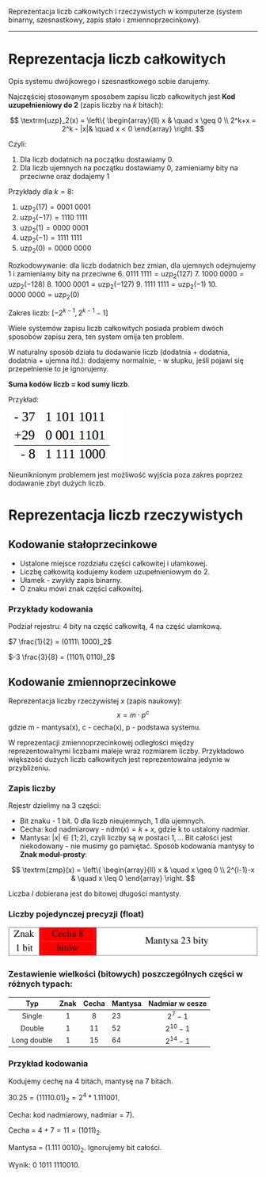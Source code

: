 Reprezentacja liczb całkowitych i rzeczywistych w komputerze (system binarny,
szesnastkowy, zapis stało i zmiennoprzecinkowy).

---

# Reprezentacja liczb całkowitych

Opis systemu dwójkowego i szesnastkowego sobie darujemy.

Najczęściej stosowanym sposobem zapisu liczb całkowitych jest __Kod uzupełnieniowy do 2__ (zapis liczby na $k$ bitach):

$$
\textrm{uzp}_2(x) =
 \left\{
   \begin{array}{ll}
     x & \quad x \geq 0 \\
     2^k+x = 2^k - |x|& \quad x < 0
     \end{array}
  \right.
$$

Czyli:
1. Dla liczb dodatnich na początku dostawiamy 0.
2. Dla liczb ujemnych na początku dostawiamy 0, zamieniamy bity na przeciwne oraz dodajemy 1

Przykłady dla $k=8$:
1. $\textrm{uzp}_2(17) = 0001\ 0001$
2. $\textrm{uzp}_2(-17) = 1110\ 1111$
3. $\textrm{uzp}_2(1) = 0000\ 0001$
4. $\textrm{uzp}_2(-1) = 1111\ 1111$
5. $\textrm{uzp}_2(0) = 0000\ 0000$

Rozkodowywanie: dla liczb dodatnich bez zmian, dla ujemnych odejmujemy 1 i zamieniamy bity na przeciwne
6. $0111\ 1111 = \textrm{uzp}_2(127)$
7. $1000\ 0000 = \textrm{uzp}_2(-128)$
8. $1000\ 0001 = \textrm{uzp}_2(-127)$
9. $1111\ 1111 = \textrm{uzp}_2(-1)$
10. $0000\ 0000 = \textrm{uzp}_2(0)$

Zakres liczb:
$[-2^{k-1}, 2^{k-1}-1]$

Wiele systemów zapisu liczb całkowitych posiada problem dwóch sposobów zapisu zera, ten system omija ten problem.

W naturalny sposób działa tu dodawanie liczb (dodatnia + dodatnia, dodatnia + ujemna itd.): dodajemy normalnie, - w słupku, jeśli pojawi się przepełnienie to je ignorujemy. 

__Suma kodów liczb = kod sumy liczb__. 

Przykład:  

![Przykład dodawania w uzup2](../../resources/II.5.2-ReprezentacjaLiczb1.jpg)

Nieuniknionym problemem jest możliwość wyjścia poza zakres poprzez dodawanie zbyt dużych liczb.

# Reprezentacja liczb rzeczywistych
## Kodowanie stałoprzecinkowe
* Ustalone miejsce rozdziału części całkowitej i ułamkowej.
* Liczbę całkowitą kodujemy kodem uzupełnieniowym do 2.
* Ułamek - zwykły zapis binarny.
* O znaku mówi znak części całkowitej.

### Przykłady kodowania
Podział rejestru: $4$ bity na część całkowitą, $4$ na część ułamkową.

$7 \frac{1}{2} = (0111\ 1000)_2$

$-3 \frac{3}{8} = (1101\ 0110)_2$

## Kodowanie zmiennoprzecinkowe
Reprezentacja liczby rzeczywistej $x$ (zapis naukowy):
$$
x = m \cdot p^c
$$
gdzie m - mantysa(x), c - cecha(x), p - podstawa systemu.  

W reprezentacji zmiennoprzecinkowej odległości między reprezentowalnymi liczbami maleje wraz rozmiarem liczby. Przykładowo większość dużych liczb całkowitych jest reprezentowalna jedynie w przybliżeniu.  

### Zapis liczby
Rejestr dzielimy na $3$ części:
* Bit znaku - 1 bit. $0$ dla liczb nieujemnych, $1$ dla ujemnych.
* Cecha: kod nadmiarowy -  $\textrm{ndm}(x) = k + x$, gdzie k to ustalony nadmiar.
* Mantysa: $|x| \in [1; 2)$, czyli liczby są w postaci $1,\dots$ Bit całości jest niekodowany - nie musimy go pamiętać. Sposób kodowania mantysy to __Znak moduł-prosty__:

 $$
 \textrm{zmp}(x) =
  \left\{
    \begin{array}{ll}
      x & \quad x \geq 0 \\
      2^{l-1}-x & \quad x \leq 0
      \end{array}
   \right.
 $$

Liczba $l$ dobierana jest do bitowej długości mantysty.

### Liczby pojedynczej precyzji (float)
 ![Reprezentacja Float](../../resources/II.5.2-Reprezentacja2.png)

### Zestawienie wielkości (bitowych) poszczególnych części w różnych typach:

| Typ | Znak | Cecha | Mantysa | Nadmiar w cesze |
|:-----------:|:----:|:-----:|---------|:---------------:|
| Single | $1$ | $8$ | $23$ | $2^7-1$ |
| Double | $1$ | $11$ | $52$ | $2^{10}-1$ |
| Long double | $1$ | $15$ | $64$ | $2^{14}-1$ |

### Przykład kodowania
Kodujemy cechę na $4$ bitach, mantysę na $7$ bitach.

$30.25 = (11110.01)_2 = 2^4*1.111001$.

Cecha: kod nadmiarowy, nadmiar = 7). 

Cecha = $4 + 7 = 11 = (1011)_2$.

Mantysa = $(1.111\ 0010)_2$. Ignorujemy bit całości.

Wynik: $0\ 1011\ 1110010$.
